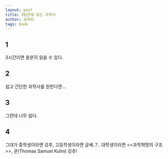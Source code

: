 ```yaml
---
layout: post
title: 3일만에 읽는 과학사
author: 공하린
tags: book
---
```


## 1
3시간이면 충분히 읽을 수 있다.

## 2
쉽고 간단한 과학사를 원한다면...

## 3
그런데 너무 쉽다.

## 4
그대가 중학생이라면 강추, 고등학생이라면 글쎄..?.. 대학생이라면 <<과학혁명의 구조>>, 쿤(Thomas Samuel Kuhn) 강추!